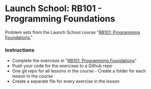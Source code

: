 # Launch School: RB101 - Programming Foundations
Problem sets from the Launch School course "[RB101: Programming Foundations.](https://launchschool.com/courses/79f19170/home)" 

### Instructions
* Complete the exercises in "[RB101: Programming Foundations](https://launchschool.com/courses/79f19170/home)"
* Push your code for the exercises to a Github repo
* One git repo for all lessons in the course - Create a folder for each lesson in the course
* Create a separate file for every exercise in the lesson
